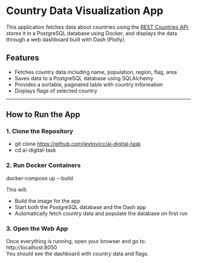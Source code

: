 # Country Data Visualization App

This application fetches data about countries using the [REST Countries API](https://restcountries.com/), stores it in a PostgreSQL database using Docker, and displays the data through a web dashboard built with Dash (Plotly).

## Features

- Fetches country data including name, population, region, flag, area
- Saves data to a PostgreSQL database using SQLAlchemy
- Provides a sortable, paginated table with country information
- Displays flags of selected country

---

## How to Run the App

### 1. Clone the Repository

- git clone https://github.com/jevtovicc/ai-digital-task
- cd ai-digital-task


### 2. Run Docker Containers
docker-compose up --build

This will:

- Build the image for the app
- Start both the PostgreSQL database and the Dash app
- Automatically fetch country data and populate the database on first run


### 3. Open the Web App
Once everything is running, open your browser and go to: http://localhost:8050 <br> You should see the dashboard with country data and flags.
